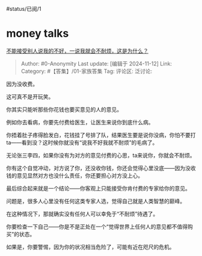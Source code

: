 #status/已阅/1 

# money talks
[不能接受别人说我的不好，一说我就会不耐烦，这是为什么？](https://www.zhihu.com/question/3795183133/answer/29333897425)

> Author: #0-Anonymity
> Last update: [编辑于 2024-11-12]
> Link:
> Category: #【答集】/01-家族答集 
> Tag: 
> 评论区:
> 泛讨论:

因为没收费。

这可真不是开玩笑。

你其实只能听那些你花钱也要买意见的人的意见。

例如你去看病，你要先付费给医生，让医生来说你到底什么病。

你捂着肚子疼得脸发白，花钱挂了号排了队，结果医生要是说你没病，你怕不要打ta——看到没？这时候你就没有“说我不好我就不耐烦”的毛病了。

无论张三李四，如果你没有为对方的意见付费的心思，ta来说你，你就会不耐烦。

你有这个自觉冲动，对方说了你，还没收你钱，你还会觉得心里没底——因为没收钱的意见显然对方也没什么责任，你还要担心对方没上心。

最后综合起来就是一个结论——你客观上只能接受你肯付费的专家给你的意见。

问题是，很多人心里没有任何这类专家人选，觉得自己就是人类智慧的巅峰。

在这种情况下，那就确实没有任何人可以幸免于“不耐烦”待遇了。

你要检查一下自己——你是不是正处在一个“觉得世界上任何人的意见都不值得购买”的状态。

如果是，你要警惕，因为你的状况相当危险了，可能有近在咫尺的危机。